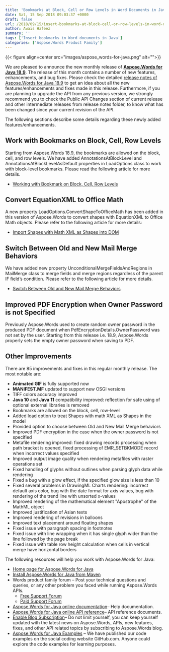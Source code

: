 ```yaml
---
title: 'Bookmarks at Block, Cell or Row Levels in Word Documents in Java'
date: Sat, 15 Sep 2018 09:03:37 +0000
draft: false
url: /2018/09/15/insert-bookmarks-at-block-cell-or-row-levels-in-word-documents-in-java/
author: Awais Hafeez
summary: ''
tags: ['Insert bookmarks in Word documents in Java']
categories: ['Aspose.Words Product Family']
---
```




{{< figure align=center src="images/aspose_words-for-java.png" alt="">}}


We are pleased to announce the new monthly release of [**Aspose.Words for Java 18.9**][1]. The release of this month contains a number of new features, enhancements, and bug fixes. Please check the detailed [release notes of Aspose.Words for Java 18.9][2] to get an idea about all the new features/enhancements and fixes made in this release. Furthermore, if you are planning to upgrade the API from any previous version, we strongly recommend you to check the Public API Changes section of current release and other intermediate releases from release notes folder, to know what has been changed since your current revision of the API.

The following sections describe some details regarding these newly added features/enhancements.

## Work with Bookmarks on Block, Cell, Row Levels

Starting from Aspose.Words 18.9, the bookmarks are allowed on the block, cell, and row levels. We have added AnnotationsAtBlockLevel and AnnotationsAtBlockLevelAsDefault properties in LoadOptions class to work with block-level bookmarks. Please read the following article for more details.

*   [Working with Bookmark on Block, Cell, Row Levels][3]

## Convert EquationXML to Office Math

A new property LoadOptions.ConvertShapeToOfficeMath has been added in this version of Aspose.Words to convert shapes with EquationXML to Office Math objects. Please refer to the following article for more details:

*   [Import Shapes with Math XML as Shapes into DOM][4]

## Switch Between Old and New Mail Merge Behaviors

We have added new property UnconditionalMergeFieldsAndRegions in MailMerge class to merge fields and merge regions regardless of the parent IF field’s condition. Please refer to the following article for more details.

*   [Switch Between Old and New Mail Merge Behaviors][5]

## Improved PDF Encryption when Owner Password is not Specified

Previously Aspose.Words used to create random owner password in the produced PDF document when PdfEncryptionDetails.OwnerPassword was not set by the user. Starting from this release i.e. 18.9, Aspose.Words properly sets the empty owner password when saving to PDF.

## Other Improvements

There are 85 improvements and fixes in this regular monthly release. The most notable are:

*   **Animated GIF** is fully supported now
*   **MANIFEST.MF** updated to support new OSGI versions
*   TIFF colors accuracy improved
*   **Java 10** and **Java 11** compatibility improved: reflection for safe using of optional external libraries is removed
*   Bookmarks are allowed on the block, cell, row-level 
*   Added load option to treat Shapes with math XML as Shapes in the model 
*   Provided option to choose between Old and New Mail Merge behaviors 
*   Improved PDF encryption in the case when the owner password is not specified 
*   Metafile rendering improved: fixed drawing records processing when path bracket is opened, fixed processing of EMR\_SETBKMODE record when incorrect values specified
*   Improved output image quality when rendering metafiles with raster operations set
*   Fixed handling of glyphs without outlines when parsing glyph data while rendering
*   Fixed a bug with a glow effect, if the specified glow size is less than 10
*   Fixed several problems in DrawingML Charts rendering: incorrect default axis color, bug with the date format for axis values, bug with rendering of the trend line with unsorted x-values
*   Improved rendering of the mathematical element "Apostrophe" of the MathML object 
*   Improved justification of Asian texts
*   Improved rendering of revisions in balloons
*   Improved text placement around floating shapes
*   Fixed issue with paragraph spacing in footnotes
*   Fixed issue with line wrapping when it has single glyph wider than the line followed by the page break
*   Fixed issue with table row height calculation when cells in vertical merge have horizontal borders

The following resources will help you work with Aspose.Words for Java:

*   [Home page for Aspose.Words for Java][6]
*   [Install Aspose.Words for Java from Maven][7]
*   Words product family forum – Post your technical questions and queries, or any other problem you faced while running Aspose.Words APIs.
    *   [Free Support Forum][8]
    *   [Paid Support Forum][9]
*   [Aspose.Words for Java online documentation][10]– Help documentation.
*   [Aspose.Words for Java online API reference][11]– API reference documents.
*   [Enable Blog Subscription][12]– Do not limit yourself, you can keep yourself updated with the latest news on Aspose.Words, APIs, new features, fixes, and other API related topics by subscribing to Aspose.Words blog.
*   [Aspose.Words for Java Examples][13] – We have published our code examples on the social coding website GitHub.com. Anyone could explore the code examples for learning purposes.




[1]: https://artifact.aspose.com/webapp/#/artifacts/browse/tree/General/repo/com/aspose/aspose-words
[2]: https://docs.aspose.com/display/wordsjava/Aspose.Words+for+Java+18.9+Release+Notes
[3]: https://docs.aspose.com/display/wordsjava/Working+with+Bookmarks#WorkingwithBookmarks-WorkingwithBookmarkonBlock,Cell,RowLevels
[4]: https://docs.aspose.com/display/wordsjava/Use+DocumentBuilder+to+Insert+Document+Elements#UseDocumentBuildertoInsertDocumentElements-ImportShapeswithMathXMLasShapesintoDOM
[5]: https://docs.aspose.com/display/wordsjava/How+to+Execute+Mail+Merge#HowtoExecuteMailMerge-SwitchBetweenOldandNewMailMergeBehaviors
[6]: https://products.aspose.com/words/java
[7]: https://artifact.aspose.com/webapp/#/artifacts/browse/tree/General/repo/com/aspose/aspose-words
[8]: https://forum.aspose.com/c/words
[9]: https://helpdesk.aspose.com/
[10]: https://docs.aspose.com/display/wordsjava/Home
[11]: https://apireference.aspose.com/java/words
[12]: https://blog.aspose.com/category/aspose-products/aspose-words-product-family/
[13]: https://github.com/aspose-words/Aspose.Words-for-Java




